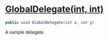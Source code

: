 # [GlobalDelegate(int, int)](../src/Core/Samples/Sample.cs#L15)
```cs
public void GlobalDelegate(int x, int y)
```

A sample delegate.

